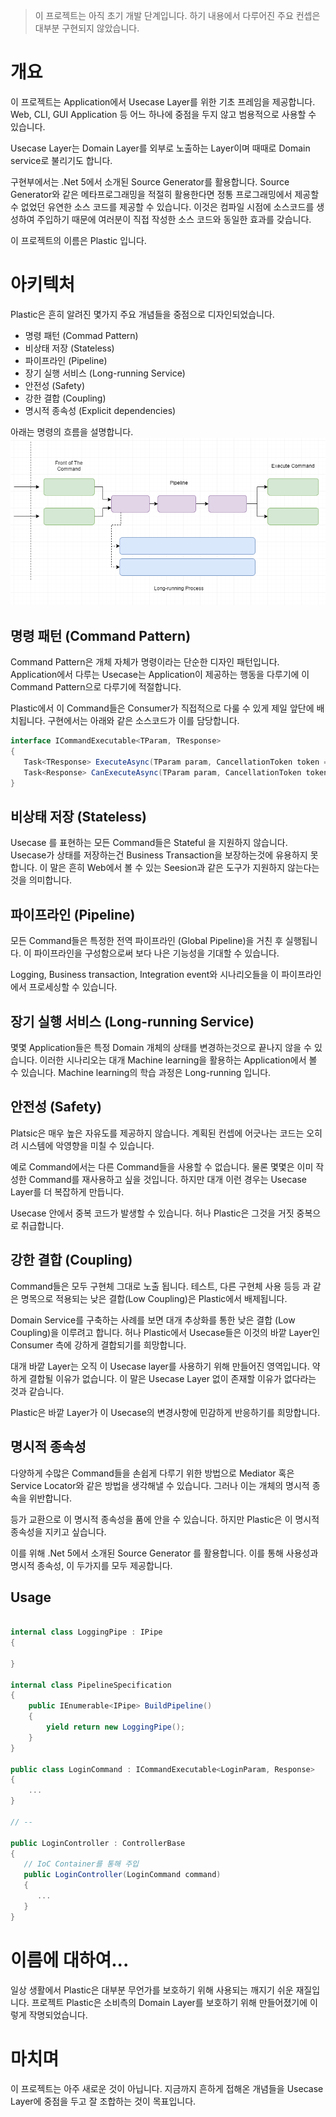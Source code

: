 ﻿> 이 프로젝트는 아직 초기 개발 단계입니다. 하기 내용에서 다루어진 주요 컨셉은 대부분 구현되지 않았습니다.

# 개요
이 프로젝트는 Application에서 Usecase Layer를 위한 기초 프레임을 제공합니다.
Web, CLI, GUI Application 등 어느 하나에 중점을 두지 않고 범용적으로 사용할 수 있습니다.

Usecase Layer는 Domain Layer를 외부로 노출하는 Layer이며 때때로 Domain service로 불리기도 합니다.

구현부에서는 .Net 5에서 소개된 Source Generator를 활용합니다.
Source Generator와 같은 메타프로그래밍을 적절히 활용한다면 정통 프로그래밍에서 제공할 수 없었던 유연한 소스 코드를 제공할 수 있습니다.
이것은 컴파일 시점에 소스코드를 생성하여 주입하기 때문에 여러분이 직접 작성한 소스 코드와 동일한 효과를 갖습니다.


이 프로젝트의 이름은 Plastic 입니다.

# 아키텍처
Plastic은 흔히 알려진 몇가지 주요 개념들을 중점으로 디자인되었습니다.

* 명령 패턴 (Commad Pattern)
* 비상태 저장 (Stateless)
* 파이프라인 (Pipeline)
* 장기 실행 서비스 (Long-running Service)
* 안전성 (Safety)
* 강한 결합 (Coupling)
* 명시적 종속성 (Explicit dependencies)

아래는 명령의 흐름을 설명합니다.
![Platstic의 명령 흐름](resources/plastic-flow.png)

## 명령 패턴 (Command Pattern)
Command Pattern은 개체 자체가 명령이라는 단순한 디자인 패턴입니다.
Application에서 다루는 Usecase는 Application이 제공하는 행동을 다루기에 이 Command Pattern으로 다루기에 적절합니다.

Plastic에서 이 Command들은 Consumer가 직접적으로 다룰 수 있게 제일 앞단에 배치됩니다.
구현에서는 아래와 같은 소스코드가 이를 담당합니다.

```cs
interface ICommandExecutable<TParam, TResponse>
{
   Task<TResponse> ExecuteAsync(TParam param, CancellationToken token = default);
   Task<Response> CanExecuteAsync(TParam param, CancellationToken token = default);
}
```

## 비상태 저장 (Stateless)
Usecase 를 표현하는 모든 Command들은 Stateful 을 지원하지 않습니다.
Usecase가 상태를 저장하는건 Business Transaction을 보장하는것에 유용하지 못합니다.
이 말은 흔히 Web에서 볼 수 있는 Seesion과 같은 도구가 지원하지 않는다는 것을 의미합니다.

## 파이프라인 (Pipeline)
모든 Command들은 특정한 전역 파이프라인 (Global Pipeline)을 거친 후 실행됩니다.
이 파이프라인을 구성함으로써 보다 나은 기능성을 기대할 수 있습니다.

Logging, Business transaction, Integration event와 시나리오들을 이 파이프라인에서 프로세싱할 수 있습니다.

## 장기 실행 서비스 (Long-running Service)
몇몇 Application들은 특정 Domain 개체의 상태를 변경하는것으로 끝나지 않을 수 있습니다.
이러한 시나리오는 대개 Machine learning을 활용하는 Application에서 볼 수 있습니다.
Machine learning의 학습 과정은 Long-running 입니다.

## 안전성 (Safety)
Platsic은 매우 높은 자유도를 제공하지 않습니다.
계획된 컨셉에 어긋나는 코드는 오히려 시스템에 악영향을 미칠 수 있습니다.

예로 Command에서는 다른 Command들을 사용할 수 없습니다.
물론 몇몇은 이미 작성한 Command를 재사용하고 싶을 것입니다.
하지만 대개 이런 경우는 Usecase Layer를 더 복잡하게 만듭니다.

Usecase 안에서 중복 코드가 발생할 수 있습니다. 허나 Plastic은 그것을 거짓 중복으로 취급합니다.

## 강한 결합 (Coupling)
Command들은 모두 구현체 그대로 노출 됩니다.
테스트, 다른 구현체 사용 등등 과 같은 명목으로 적용되는 낮은 결합(Low Coupling)은 Plastic에서 배제됩니다.
 
Domain Service를 구축하는 사례를 보면 대개 추상화를 통한 낮은 결합 (Low Coupling)을 이루려고 합니다.
허나 Plastic에서 Usecase들은 이것의 바깥 Layer인 Consumer 측에 강하게 결합되기를 희망합니다.

대개 바깥 Layer는 오직 이 Usecase layer를 사용하기 위해 만들어진 영역입니다. 약하게 결합될 이유가 없습니다.
이 말은 Usecase Layer 없이 존재할 이유가 없다라는 것과 같습니다.

Plastic은 바깥 Layer가 이 Usecase의 변경사항에 민감하게 반응하기를 희망합니다.

## 명시적 종속성 
다양하게 수많은 Command들을 손쉽게 다루기 위한 방법으로 Mediator 혹은 Service Locator와 같은 방법을 생각해낼 수 있습니다.
그러나 이는 개체의 명시적 종속을 위반합니다.

등가 교환으로 이 명시적 종속성을 품에 안을 수 있습니다.
하지만 Plastic은 이 명시적 종속성을 지키고 싶습니다.

이를 위해 .Net 5에서 소개된 Source Generator 를 활용합니다.
이를 통해 사용성과 명시적 종속성, 이 두가지를 모두 제공합니다.

## Usage

```cs

internal class LoggingPipe : IPipe
{
   
}

internal class PipelineSpecification
{
    public IEnumerable<IPipe> BuildPipeline()
    {
        yield return new LoggingPipe();
    }
}

public class LoginCommand : ICommandExecutable<LoginParam, Response>
{
    ...
}

// -- 

public LoginController : ControllerBase
{
   // IoC Container를 통해 주입
   public LoginController(LoginCommand command)
   {
      ...
   }
}

```

# 이름에 대하여...
일상 생활에서 Plastic은 대부분 무언가를 보호하기 위해 사용되는 깨지기 쉬운 재질입니다.
프로젝트 Plastic은 소비측의 Domain Layer를 보호하기 위해 만들어졌기에 이렇게 작명되었습니다.


# 마치며
이 프로젝트는 아주 새로운 것이 아닙니다.
지금까지 흔하게 접해온 개념들을 Usecase Layer에 중점을 두고 잘 조합하는 것이 목표입니다.